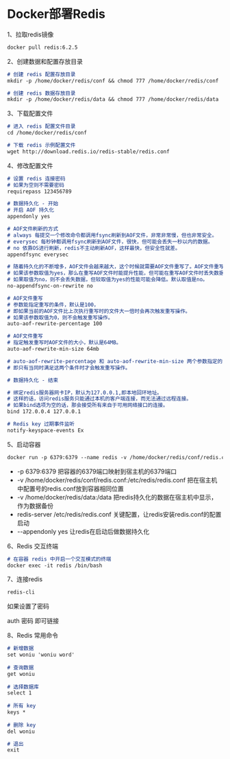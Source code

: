 # Docker部署Redis

1、拉取redis镜像
```markdown
docker pull redis:6.2.5
```
2、创建数据和配置存放目录
```markdown
# 创建 redis 配置存放目录
mkdir -p /home/docker/redis/conf && chmod 777 /home/docker/redis/conf

# 创建 redis 数据存放目录
mkdir -p /home/docker/redis/data && chmod 777 /home/docker/redis/data
```

3、下载配置文件
```markdown
# 进入 redis 配置文件目录
cd /home/docker/redis/conf

# 下载 redis 示例配置文件
wget http://download.redis.io/redis-stable/redis.conf
```

4、修改配置文件
```markdown
# 设置 redis 连接密码
# 如果为空则不需要密码
requirepass 123456789

# 数据持久化 - 开始
# 开启 AOF 持久化
appendonly yes

# AOF文件刷新的方式
# always 每提交一个修改命令都调用fsync刷新到AOF文件，非常非常慢，但也非常安全。
# everysec 每秒钟都调用fsync刷新到AOF文件，很快，但可能会丢失一秒以内的数据。
# no 依靠OS进行刷新，redis不主动刷新AOF，这样最快，但安全性就差。
appendfsync everysec

# 随着持久化的不断增多，AOF文件会越来越大，这个时候就需要AOF文件重写了。AOF文件重写
# 如果该参数取值为yes，那么在重写AOF文件时能提升性能，但可能在重写AOF文件时丢失数据。
# 如果取值为no，则不会丢失数据，但较取值为yes的性能可能会降低。默认取值是no。
no-appendfsync-on-rewrite no

# AOF文件重写
# 参数能指定重写的条件，默认是100，
# 即如果当前的AOF文件比上次执行重写时的文件大一倍时会再次触发重写操作。
# 如果该参数取值为0，则不会触发重写操作。
auto-aof-rewrite-percentage 100

# AOF文件重写
# 指定触发重写时AOF文件的大小，默认是64MB。
auto-aof-rewrite-min-size 64mb

# auto-aof-rewrite-percentage 和 auto-aof-rewrite-min-size 两个参数指定的重写条件是“And”的关系。
# 即只有当同时满足这两个条件时才会触发重写操作。

# 数据持久化 - 结束

# 绑定redis服务器网卡IP，默认为127.0.0.1,即本地回环地址。
# 这样的话，访问redis服务只能通过本机的客户端连接，而无法通过远程连接。
# 如果bind选项为空的话，那会接受所有来自于可用网络接口的连接。
bind 172.0.0.4 127.0.0.1

# Redis key 过期事件监听
notify-keyspace-events Ex
```


5、启动容器
```markdown
docker run -p 6379:6379 --name redis -v /home/docker/redis/conf/redis.conf:/etc/redis/redis.conf -v /home/docker/redis/data:/data -d redis:6.2.5 redis-server /etc/redis/redis.conf --appendonly yes

```
* -p 6379:6379 把容器的6379端口映射到宿主机的6379端口
* -v /home/docker/redis/conf/redis.conf:/etc/redis/redis.conf 把在宿主机中配置号的redis.conf放到容器相同位置
* -v /home/docker/redis/data:/data  把redis持久化的数据在宿主机中显示，作为数据备份
* redis-server /etc/redis/redis.conf  关键配置，让redis安装redis.conf的配置启动
* --appendonly yes  让redis在启动后做数据持久化

6、Redis 交互终端
```markdown
# 在容器 redis 中开启一个交互模式的终端
docker exec -it redis /bin/bash
```


7、连接redis
```markdown
redis-cli
```
如果设置了密码

auth 密码 即可链接

8、Redis 常用命令
```markdown
# 新增数据
set woniu 'woniu word'
 
# 查询数据
get woniu
 
# 选择数据库
select 1
 
# 所有 key
keys *
 
# 删除 key
del woniu

# 退出
exit
```


